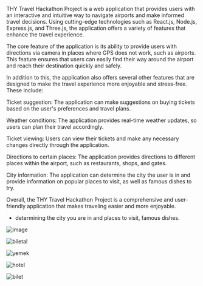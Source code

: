 
THY Travel Hackathon Project is a web application that provides users with an interactive and intuitive way to navigate airports and make informed travel decisions. Using cutting-edge technologies such as React.js, Node.js, Express.js, and Three.js, the application offers a variety of features that enhance the travel experience. 
 
The core feature of the application is its ability to provide users with directions via camera in places where GPS does not work, such as airports. This feature ensures that users can easily find their way around the airport and reach their destination quickly and safely. 
 
In addition to this, the application also offers several other features that are designed to make the travel experience more enjoyable and stress-free. These include: 
 
Ticket suggestion: The application can make suggestions on buying tickets based on the user's preferences and travel plans. 
 
Weather conditions: The application provides real-time weather updates, so users can plan their travel accordingly. 
 
Ticket viewing: Users can view their tickets and make any necessary changes directly through the application. 
 
Directions to certain places: The application provides directions to different places within the airport, such as restaurants, shops, and gates. 
 
City information: The application can determine the city the user is in and provide information on popular places to visit, as well as famous dishes to try. 
 
Overall, the THY Travel Hackathon Project is a comprehensive and user-friendly application that makes traveling easier and more enjoyable.
* determining the city you are in and places to visit, famous dishes.


![image](https://user-images.githubusercontent.com/55550212/213853229-1bd7f495-58f7-4bbc-a0f5-a0081aceb558.png)

![biletal](https://user-images.githubusercontent.com/55550212/213853833-2c9e1324-06f2-4f14-8622-df3a7c7d2695.png)

![yemek](https://user-images.githubusercontent.com/55550212/213853887-cdbd5198-341a-44a0-a67b-e9ae6623a728.png)

![hotel](https://user-images.githubusercontent.com/55550212/213853922-d1c5332e-315a-4aff-ab26-8f8ecdfd5112.png)

![bilet](https://user-images.githubusercontent.com/55550212/213853941-3870aba0-ccd9-4da7-8714-31e3823382d5.png)
